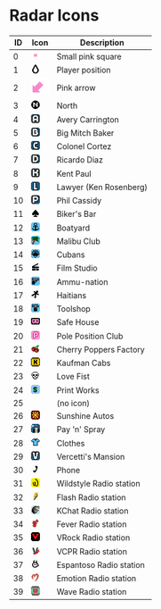 # Radar Icons

| ID | Icon                                                                            | Description             |
| -- | ------------------------------------------------------------------------------- | ----------------------- |
| 0  | <img src="../../.gitbook/assets/dot.png" alt="" data-size="line">               | Small pink square       |
| 1  | <img src="../../.gitbook/assets/radar_centre.png" alt="" data-size="line">      | Player position         |
| 2  | <img src="../../.gitbook/assets/arrow.png" alt="" data-size="line">             | Pink arrow              |
| 3  | <img src="../../.gitbook/assets/radar_north.png" alt="" data-size="line">       | North                   |
| 4  | <img src="../../.gitbook/assets/radar_avery.png" alt="" data-size="line">       | Avery Carrington        |
| 5  | <img src="../../.gitbook/assets/radar_biker.png" alt="" data-size="line">       | Big Mitch Baker         |
| 6  | <img src="../../.gitbook/assets/radar_cortez.png" alt="" data-size="line">      | Colonel Cortez          |
| 7  | <img src="../../.gitbook/assets/radar_diaz.png" alt="" data-size="line">        | Ricardo Diaz            |
| 8  | <img src="../../.gitbook/assets/radar_kent.png" alt="" data-size="line">        | Kent Paul               |
| 9  | <img src="../../.gitbook/assets/radar_lawyer.png" alt="" data-size="line">      | Lawyer (Ken Rosenberg)  |
| 10 | <img src="../../.gitbook/assets/radar_phil.png" alt="" data-size="line">        | Phil Cassidy            |
| 11 | <img src="../../.gitbook/assets/bikers.png" alt="" data-size="line">            | Biker's Bar             |
| 12 | <img src="../../.gitbook/assets/boatyard.png" alt="" data-size="line">          | Boatyard                |
| 13 | <img src="../../.gitbook/assets/club.png" alt="" data-size="line">              | Malibu Club             |
| 14 | <img src="../../.gitbook/assets/cubans.png" alt="" data-size="line">            | Cubans                  |
| 15 | <img src="../../.gitbook/assets/filmstudio.png" alt="" data-size="line">        | Film Studio             |
| 16 | <img src="../../.gitbook/assets/gun.png" alt="" data-size="line">               | Ammu-nation             |
| 17 | <img src="../../.gitbook/assets/haitians.png" alt="" data-size="line">          | Haitians                |
| 18 | <img src="../../.gitbook/assets/hardware.png" alt="" data-size="line">          | Toolshop                |
| 19 | <img src="../../.gitbook/assets/radar_save.png" alt="" data-size="line">        | Safe House              |
| 20 | <img src="../../.gitbook/assets/radar_strip.png" alt="" data-size="line">       | Pole Position Club      |
| 21 | <img src="../../.gitbook/assets/icecream.png" alt="" data-size="line">          | Cherry Poppers Factory  |
| 22 | <img src="../../.gitbook/assets/kcabs.png" alt="" data-size="line">             | Kaufman Cabs            |
| 23 | <img src="../../.gitbook/assets/lovefist.png" alt="" data-size="line">          | Love Fist               |
| 24 | <img src="../../.gitbook/assets/printworks.png" alt="" data-size="line">        | Print Works             |
| 25 |                                                                                 | (no icon)               |
| 26 | <img src="../../.gitbook/assets/sunyard.png" alt="" data-size="line">           | Sunshine Autos          |
| 27 | <img src="../../.gitbook/assets/spray.png" alt="" data-size="line">             | Pay 'n' Spray           |
| 28 | <img src="../../.gitbook/assets/tshirt.png" alt="" data-size="line">            | Clothes                 |
| 29 | <img src="../../.gitbook/assets/tommy (1) (1) (1).png" alt="" data-size="line"> | Vercetti's Mansion      |
| 30 | <img src="../../.gitbook/assets/phone.png" alt="" data-size="line">             | Phone                   |
| 31 | <img src="../../.gitbook/assets/rwildstyle.png" alt="" data-size="line">        | Wildstyle Radio station |
| 32 | <img src="../../.gitbook/assets/rflash.png" alt="" data-size="line">            | Flash Radio station     |
| 33 | <img src="../../.gitbook/assets/rkchat.png" alt="" data-size="line">            | KChat Radio station     |
| 34 | <img src="../../.gitbook/assets/rfever.png" alt="" data-size="line">            | Fever Radio station     |
| 35 | <img src="../../.gitbook/assets/rvrock.png" alt="" data-size="line">            | VRock Radio station     |
| 36 | <img src="../../.gitbook/assets/RVCPR.png" alt="" data-size="line">             | VCPR Radio station      |
| 37 | <img src="../../.gitbook/assets/respantoso.png" alt="" data-size="line">        | Espantoso Radio station |
| 38 | <img src="../../.gitbook/assets/REmotion.png" alt="" data-size="line">          | Emotion Radio station   |
| 39 | <img src="../../.gitbook/assets/rwave.png" alt="" data-size="line">             | Wave Radio station      |
